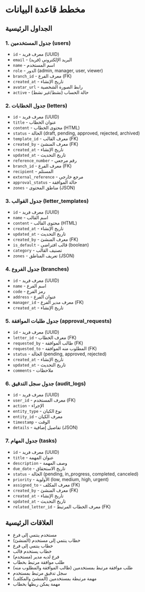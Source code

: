 # مخطط قاعدة البيانات

## الجداول الرئيسية

### 1. جدول المستخدمين (users)
- `id` - معرف فريد (UUID)
- `email` - البريد الإلكتروني (فريد)
- `name` - اسم المستخدم
- `role` - الدور (admin, manager, user, viewer)
- `branch_id` - معرف الفرع (FK)
- `created_at` - تاريخ الإنشاء
- `avatar_url` - رابط الصورة الشخصية
- `active` - حالة الحساب (نشط/غير نشط)

### 2. جدول الخطابات (letters)
- `id` - معرف فريد (UUID)
- `title` - عنوان الخطاب
- `content` - محتوى الخطاب (HTML)
- `status` - الحالة (draft, pending, approved, rejected, archived)
- `template_id` - معرف القالب (FK)
- `created_by` - معرف المنشئ (FK)
- `created_at` - تاريخ الإنشاء
- `updated_at` - تاريخ التحديث
- `reference_number` - رقم مرجعي
- `branch_id` - معرف الفرع (FK)
- `recipient` - المستلم
- `external_reference` - مرجع خارجي
- `approval_status` - حالة الموافقة
- `zones` - مناطق المحتوى (JSON)

### 3. جدول القوالب (letter_templates)
- `id` - معرف فريد (UUID)
- `name` - اسم القالب
- `content` - محتوى القالب (HTML)
- `created_at` - تاريخ الإنشاء
- `updated_at` - تاريخ التحديث
- `created_by` - معرف المنشئ (FK)
- `is_default` - قالب افتراضي (boolean)
- `category` - تصنيف القالب
- `zones` - تعريف المناطق (JSON)

### 4. جدول الفروع (branches)
- `id` - معرف فريد (UUID)
- `name` - اسم الفرع
- `code` - رمز الفرع
- `address` - عنوان الفرع
- `manager_id` - معرف مدير الفرع (FK)
- `created_at` - تاريخ الإنشاء

### 5. جدول طلبات الموافقة (approval_requests)
- `id` - معرف فريد (UUID)
- `letter_id` - معرف الخطاب (FK)
- `requested_by` - طالب الموافقة (FK)
- `requested_to` - المطلوب منه الموافقة (FK)
- `status` - الحالة (pending, approved, rejected)
- `created_at` - تاريخ الإنشاء
- `updated_at` - تاريخ التحديث
- `comments` - ملاحظات

### 6. جدول سجل التدقيق (audit_logs)
- `id` - معرف فريد (UUID)
- `user_id` - معرف المستخدم (FK)
- `action` - الإجراء
- `entity_type` - نوع الكيان
- `entity_id` - معرف الكيان
- `timestamp` - الوقت
- `details` - تفاصيل إضافية (JSON)

### 7. جدول المهام (tasks)
- `id` - معرف فريد (UUID)
- `title` - عنوان المهمة
- `description` - وصف المهمة
- `due_date` - تاريخ الاستحقاق
- `status` - الحالة (pending, in_progress, completed, canceled)
- `priority` - الأولوية (low, medium, high, urgent)
- `assigned_to` - معرف المكلف (FK)
- `created_by` - معرف المنشئ (FK)
- `created_at` - تاريخ الإنشاء
- `updated_at` - تاريخ التحديث
- `related_letter_id` - معرف الخطاب المرتبط (FK)

## العلاقات الرئيسية

- مستخدم ينتمي إلى فرع
- خطاب ينتمي إلى مستخدم (المنشئ)
- خطاب ينتمي إلى فرع
- خطاب يستخدم قالب
- فرع لديه مدير (مستخدم)
- طلب موافقة مرتبط بخطاب
- طلب موافقة مرتبط بمستخدمين (طالب الموافقة والمطلوب منه)
- سجل تدقيق مرتبط بمستخدم
- مهمة مرتبطة بمستخدمين (المنشئ والمكلف)
- مهمة يمكن ربطها بخطاب
